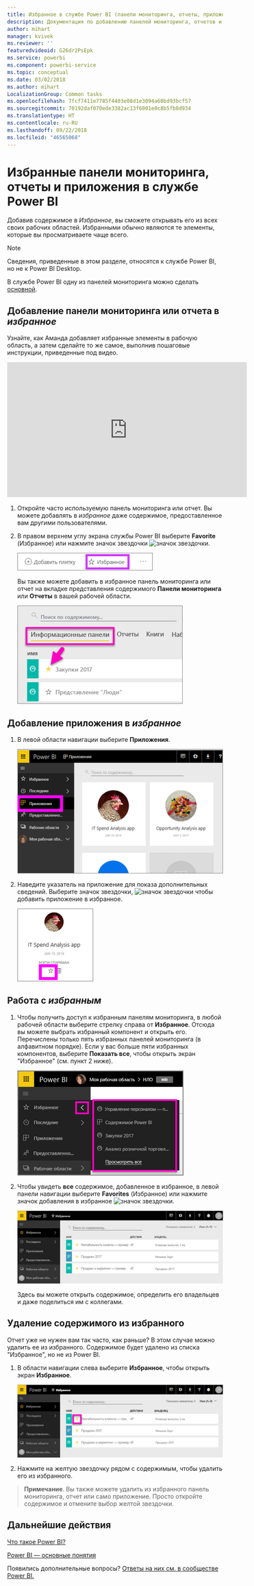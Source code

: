 ```yaml
---
title: Избранное в службе Power BI (панели мониторинга, отчеты, приложения)
description: Документация по добавлению панелей мониторинга, отчетов и приложений в избранное в службе Power BI
author: mihart
manager: kvivek
ms.reviewer: ''
featuredvideoid: G26dr2PsEpk
ms.service: powerbi
ms.component: powerbi-service
ms.topic: conceptual
ms.date: 03/02/2018
ms.author: mihart
LocalizationGroup: Common tasks
ms.openlocfilehash: 7fcf7411e7785f4403e08d1e3094a60bd93bcf57
ms.sourcegitcommit: 70192daf070ede3382ac13f6001e0c8b5fb8d934
ms.translationtype: HT
ms.contentlocale: ru-RU
ms.lasthandoff: 09/22/2018
ms.locfileid: "46565068"
---
```

# <a name="favorite-dashboards-reports-and-apps-in-power-bi-service"></a>Избранные панели мониторинга, отчеты и приложения в службе Power BI
Добавив содержимое в *Избранное*, вы сможете открывать его из всех своих рабочих областей.  Избранными обычно являются те элементы, которые вы просматриваете чаще всего.

> [!NOTE]
> Сведения, приведенные в этом разделе, относятся к службе Power BI, но не к Power BI Desktop.
> 
> 

В службе Power BI одну из панелей мониторинга можно сделать [основной](end-user-featured.md).

## <a name="add-a-dashboard-or-report-as-a-favorite"></a>Добавление панели мониторинга или отчета в *избранное*
Узнайте, как Аманда добавляет избранные элементы в рабочую область, а затем сделайте то же самое, выполнив пошаговые инструкции, приведенные под видео.

<iframe width="560" height="315" src="https://www.youtube.com/embed/G26dr2PsEpk" frameborder="0" allowfullscreen></iframe>


1. Откройте часто используемую панель мониторинга или отчет. Вы можете добавлять в *избранное* даже содержимое, предоставленное вам другими пользователями.
2. В правом верхнем углу экрана службы Power BI выберите **Favorite** (Избранное) или нажмите значок звездочки ![значок звездочки](./media/end-user-favorite/power-bi-favorite-icon.png).
   
   ![Значок избранного](./media/end-user-favorite/powerbi-dashboard-favorite.png)
   
   Вы также можете добавить в избранное панель мониторинга или отчет на вкладке представления содержимого **Панели мониторинга** или **Отчеты** в вашей рабочей области.
   
   ![Вкладка панели мониторинга с желтой звездочкой](./media/end-user-favorite/power-bi-dashboard-favorite.png)

## <a name="add-an-app-as-a-favorite"></a>Добавление приложения в *избранное*

1. В левой области навигации выберите **Приложения**.

   ![панель мониторинга](./media/end-user-favorite/power-bi-favorite-apps.png)

2. Наведите указатель на приложение для показа дополнительных сведений.  Выберите значок звездочки, ![значок звездочки](./media/end-user-favorite/power-bi-favorite-icon.png)  чтобы добавить приложение в избранное.
   
   ![наведение указателя мыши на приложение](./media/end-user-favorite/power-bi-favorite-app.png)

## <a name="working-with-favorites"></a>Работа с *избранным*
1. Чтобы получить доступ к избранным панелям мониторинга, в любой рабочей области выберите стрелку справа от **Избранное**.  Отсюда вы можете выбрать избранный компонент и открыть его. Перечислены только пять избранных панелей мониторинга (в алфавитном порядке). Если у вас больше пяти избранных компонентов, выберите **Показать все**, чтобы открыть экран "Избранное" (см. пункт 2 ниже). 
   
   ![Всплывающий элемент "Избранное"](./media/end-user-favorite/power-bi-favorite-flyout-new.png)
2. Чтобы увидеть **все** содержимое, добавленное в избранное, в левой панели навигации выберите **Favorites** (Избранное) или нажмите значок добавления в избранное ![значок звездочки](./media/end-user-favorite/power-bi-favorites-icon.png).  
   
    ![окно "Избранное"](./media/end-user-favorite/power-bi-favorites-screen.png)
   
   Здесь вы можете открыть содержимое, определить его владельцев и даже поделиться им с коллегами.

## <a name="unfavorite-content"></a>Удаление содержимого из избранного
Отчет уже не нужен вам так часто, как раньше?  В этом случае можно удалить ее из избранного. Содержимое будет удалено из списка "Избранное", но не из Power BI.

1. В области навигации слева выберите **Избранное**, чтобы открыть экран **Избранное**.
   
   ![Экран "Избранное"](./media/end-user-favorite/power-bi-unfavorites-screen.png)
2. Нажмите на желтую звездочку рядом с содержимым, чтобы удалить его из избранного.

> **Примечание**. Вы также можете удалить из избранного панель мониторинга, отчет или само приложение. Просто откройте содержимое и отмените выбор желтой звездочки.   
> 
> 

## <a name="next-steps"></a>Дальнейшие действия
[Что такое Power BI?](../power-bi-overview.md)

[Power BI — основные понятия](end-user-basic-concepts.md)

Появились дополнительные вопросы? [Ответы на них см. в сообществе Power BI.](http://community.powerbi.com/)

